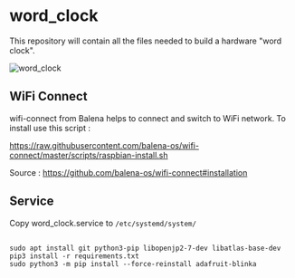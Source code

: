 # word_clock

This repository will contain all the files needed to build a hardware "word clock".

![word_clock](https://user-images.githubusercontent.com/1651603/143878746-50eb6f86-4df7-41d1-9da9-13b445194868.jpg)

## WiFi Connect

wifi-connect from Balena helps to connect and switch to WiFi network. To install use this script :

https://raw.githubusercontent.com/balena-os/wifi-connect/master/scripts/raspbian-install.sh

Source : https://github.com/balena-os/wifi-connect#installation

## Service

Copy word_clock.service to `/etc/systemd/system/`

## 

```
sudo apt install git python3-pip libopenjp2-7-dev libatlas-base-dev
pip3 install -r requirements.txt
sudo python3 -m pip install --force-reinstall adafruit-blinka
```


    
